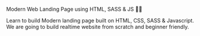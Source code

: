 Modern Web Landing Page using HTML, SASS & JS 🧑‍💻

Learn to build Modern landing page built on HTML, CSS, SASS & Javascript. We are going to build realtime website from scratch and beginner friendly.
